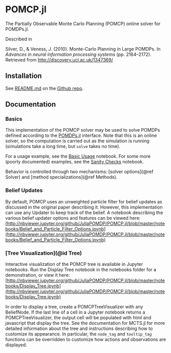 # POMCP.jl

The Partially Observable Monte Carlo Planning (POMCP) online solver for POMDPs.jl.

Described in

Silver, D., & Veness, J. (2010). Monte-Carlo Planning in Large POMDPs. In *Advances in neural information processing systems* (pp. 2164–2172). Retrieved from http://discovery.ucl.ac.uk/1347369/

## Installation

See [README.md](https://github.com/JuliaPOMDP/POMCP.jl/blob/master/README.md) on the [Github repo](https://github.com/JuliaPOMDP/POMCP.jl).

## Documentation

### Basics

This implementation of the POMCP solver may be used to solve POMDPs defined according to the [POMDPs.jl](https://github.com/sisl/POMDPs.jl) interface. Note that this is an online solver, so the computation is carried out as the simulation is running (simulations take a long time, but `solve` takes no time).

For a usage example, see the [Basic Usage](https://github.com/sisl/POMCP.jl/blob/master/notebooks/Basic_Usage.ipynb) notebook. For some more (poorly documented) examples, see the [Sanity Checks](https://github.com/sisl/POMCP.jl/blob/master/notebooks/Sanity_Checks.ipynb) notebook.

Behavior is controlled through two mechanisms: [solver options](@ref Solver) and [method specializations](@ref Methods).

### Belief Updates

By default, POMCP uses an unweighted particle filter for belief updates as discussed in the original paper describing it. However, this implementation can use any Updater to keep track of the belief. A notebook describing the various belief updater options and features can be viewed here: [http://nbviewer.jupyter.org/github/JuliaPOMDP/POMCP.jl/blob/master/notebooks/Belief_and_Particle_Filter_Options.ipynb](http://nbviewer.jupyter.org/github/JuliaPOMDP/POMCP.jl/blob/master/notebooks/Belief_and_Particle_Filter_Options.ipynb)

### [Tree Visualization](@id Tree)

Interactive visualization of the POMCP tree is available in Jupyter notebooks. Run the Display Tree notebook in the notebooks folder for a demonstration, or view it here: [http://nbviewer.jupyter.org/github/JuliaPOMDP/POMCP.jl/blob/master/notebooks/Display_Tree.ipynb](http://nbviewer.jupyter.org/github/JuliaPOMDP/POMCP.jl/blob/master/notebooks/Display_Tree.ipynb)

In order to display a tree, create a POMCPTreeVisualizer with any BeliefNode. If the last line of a cell in a Jupyter notebook returns a POMCPTreeVisualizer, the output cell will be populated with html and javascript that display the tree. See the documentation for MCTS.jl for more detailed information about the tree and instructions describing how to customize its appearance. In particular, the `node_tag` and `tooltip_tag` functions can be overridden to customize how actions and observations are displayed.
